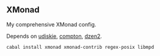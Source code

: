 ## XMonad

My comprehensive XMonad config.

Depends on [udiskie][], [compton][], [dzen2][].

```
cabal install xmonad xmonad-contrib regex-posix libmpd
```

  [udiskie]: https://aur.archlinux.org/packages.php?ID=37279
  [compton]: https://aur.archlinux.org/packages.php?ID=55375
  [dzen2]: http://aur.archlinux.org/packages.php?ID=14470
